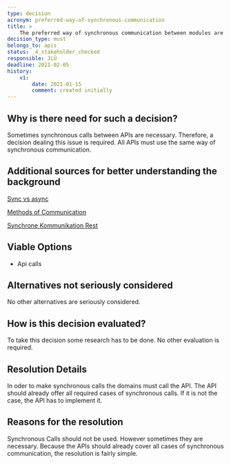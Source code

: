 ```yaml
---
type: decision
acronym: preferred-way-of-synchronous-communication
title: >
    The preferred way of synchronous communication between modules are api calls?
decision_type: must
belongs_to: apis
status: _4_stakeholder_checked
responsible: JLÜ
deadline: 2021-02-05
history:
    v1:
        date: 2021-01-15
        comment: created initially
---
```


## Why is there need for such a decision?

Sometimes synchronous calls between APIs are necessary. Therefore, a decision dealing this issue is required. All APIs 
must use the same way of synchronous communication.

## Additional sources for better understanding the background

[Sync vs async](https://dzone.com/articles/patterns-for-microservices-sync-vs-async)

[Methods of Communication](https://blog.logrocket.com/methods-for-microservice-communication/)

[Synchrone Kommunikation Rest](https://entwickler.de/leseproben/rest-synchron-579868798.html)

## Viable Options

* Api calls


## Alternatives not seriously considered

No other alternatives are seriously considered.


## How is this decision evaluated?

To take this decision some research has to be done. No other evaluation is required.

 
## Resolution Details

In oder to make synchronous calls the domains must call the API. The API should already offer all required cases of synchronous calls.
If it is not the case, the API has to implement it.

## Reasons for the resolution

Synchronous Calls should not be used. However sometimes they are necessary. Because the APIs should already cover all cases 
of synchronous communication, the resolution is fairly simple.

